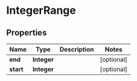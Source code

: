 
# IntegerRange

## Properties
Name | Type | Description | Notes
------------ | ------------- | ------------- | -------------
**end** | **Integer** |  |  [optional]
**start** | **Integer** |  |  [optional]



